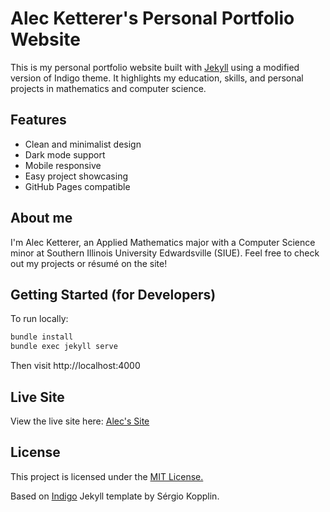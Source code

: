 # Alec Ketterer's Personal Portfolio Website

This is my personal portfolio website built with [Jekyll](https://jekyllrb.com/) using a modified version of Indigo theme. It highlights my education, skills, and personal projects in mathematics and computer science.

## Features

- Clean and minimalist design
- Dark mode support
- Mobile responsive
- Easy project showcasing
- GitHub Pages compatible

## About me

I'm Alec Ketterer, an Applied Mathematics major with a Computer Science minor at Southern Illinois University Edwardsville (SIUE). Feel free to check out my projects or résumé on the site!

## Getting Started (for Developers)

To run locally:

```bash
bundle install
bundle exec jekyll serve
```
Then visit http://localhost:4000

## Live Site

View the live site here: <a href="https://shark-vortex.github.io/">Alec's Site</a>

## License

This project is licensed under the <a href="https://opensource.org/license/MIT">MIT License.</a>

Based on <a href="https://github.com/sergiokopplin/indigo">Indigo</a> Jekyll template by Sérgio Kopplin.